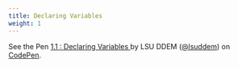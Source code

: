 ```yaml
---
title: Declaring Variables
weight: 1
---
```



<p data-height="600" data-theme-id="33744" data-slug-hash="66e0ce027f0080d84bdbb3f1205cc73a" data-default-tab="js" data-user="lsuddem" data-embed-version="2" data-pen-title=" 1.1 : Declaring Variables " class="codepen">See the Pen <a href="https://codepen.io/lsuddem/pen/66e0ce027f0080d84bdbb3f1205cc73a/"> 1.1 : Declaring Variables </a> by LSU DDEM (<a href="https://codepen.io/lsuddem">@lsuddem</a>) on <a href="https://codepen.io">CodePen</a>.</p>
<script async src="https://static.codepen.io/assets/embed/ei.js"></script>